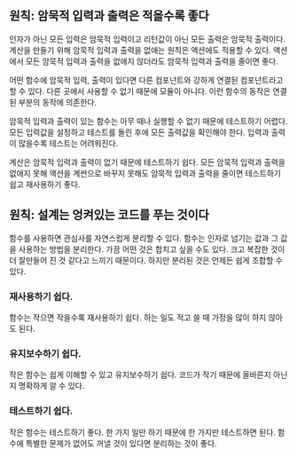 ## 원칙: 암묵적 입력과 출력은 적을수록 좋다

인자가 아닌 모든 입력은 암묵적 입력이고 리턴값이 아닌 모든 출력은 암묵적 출력이다. 계산을 만들기 위해 암묵적 입력과 출력을 없애는 원칙은 액션에도 적용할 수 있다. 액션에서 모든 암묵적 입력과 출력을 없애지 않더라도 암묵적 입력과 출력을 줄이면 좋다.

어떤 함수에 암묵적 입력, 출력이 있다면 다른 컴포넌트와 강하게 연결된 컴포넌트라고 할 수 있다. 다른 곳에서 사용할 수 없기 때문에 모듈이 아니다. 이런 함수의 동작은 연결된 부분의 동작에 의존한다.

암묵적 입력과 출력이 있는 함수는 아무 때나 실행할 수 없기 때문에 테스트하기 어렵다. 모든 입력값을 설정하고 테스트를 돌린 후에 모든 출력값을 확인해야 한다. 입력과 출력이 많을수록 테스트는 어려워진다.

계산은 암묵적 입력과 출력이 없기 때문에 테스트하기 쉽다. 모든 암묵적 입력과 출력을 없애지 못해 액션을 계싼으로 바꾸지 못해도 암묵적 입력과 출력을 줄이면 테스트하기 쉽고 재사용하기 좋다.

## 원칙: 설계는 엉켜있는 코드를 푸는 것이다

함수를 사용하면 관심사를 자연스럽게 분리할 수 있다. 함수는 인자로 넘기는 값과 그 값을 사용하는 방법을 분리한다. 가끔 어떤 것은 합치고 싶을 수도 있다. 크고 복잡한 것이 더 잘만들어 진 것 같다고 느끼기 때문이다. 하지만 분리된 것은 언제든 쉽게 조합할 수 있다.

### 재사용하기 쉽다.

함수는 작으면 작을수록 재사용하기 쉽다. 하는 일도 적고 쓸 때 가정을 많이 하지 않아도 된다.

### 유지보수하기 쉽다.

작은 함수는 쉽게 이해할 수 있고 유지보수하기 쉽다. 코드가 작기 때문에 올바른지 아닌지 명확하게 알 수 있다.

### 테스트하기 쉽다.

작은 함수는 테스트하기 좋다. 한 가지 일만 하기 때문에 한 가지만 테스트하면 된다. 함수에 특별한 문제가 없어도 꺼낼 것이 있다면 분리하는 것이 좋다.